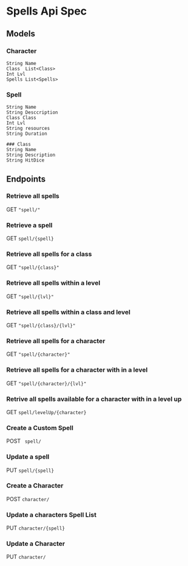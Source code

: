 # Spells Api Spec

## Models
### Character

```
String Name
Class  List<Class>
Int Lvl
Spells List<Spells>
```
### Spell

```
String Name
String Desccription
Class Class
Int Lvl
String resources
String Duration

### Class
String Name
String Description
String HitDice

```
## Endpoints
### Retrieve all spells
GET ` "spell/" `

### Retrieve a spell
GET ` spell/{spell} `

### Retrieve all spells for a class
GET ` "spell/{class}" `

### Retrieve all spells within a level
GET ` "spell/{lvl}" `

### Retrieve all spells within a class and level
GET ` "spell/{class}/{lvl}" `

### Retrieve all spells for a character
GET ` "spell/{character}" `

### Retrieve all spells for a character with in a level
GET ` "spell/{character}/{lvl}" `

### Retrive all spells available for a character with in a level up
GET ` spell/levelUp/{character} `

### Create a Custom Spell
POST ` spell/`

### Update a spell
PUT ` spell/{spell} `

### Create a Character
POST ` character/ `

### Update a characters Spell List
PUT ` character/{spell} `

### Update a Character
PUT ` character/ `
